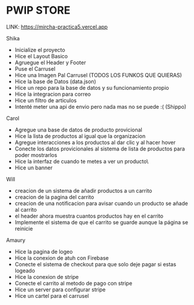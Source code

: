# PWIP STORE

LINK: https://mircha-practica5.vercel.app

Shika 

- Inicialize el proyecto
- Hice el Layout Basico
- Agruegue el Header y Footer
- Puse el Carrusel
- Hice una Imagen Pal Carrusel (TODOS LOS FUNKOS QUE QUIERAS)
- Hice la base de Datos (data.json)
- Hice un repo para la base de datos y su funcionamiento propio
- Hice la integracion para correo
- Hice un filtro de articulos
- Intenté meter una api de envio pero nada mas no se puede :( (Shippo)

Carol
- Agregue una base de datos de producto provicional
- Hice la lista de productos al igual que la organizacion
- Agregue interacciones a los productos al dar clic y al hacer hover
- Conecte los datos provicionales al sistema de lista de productos para poder mostrarlos
- Hice la interfaz de cuando te metes a ver un producto\
- Hice un banner
  
Will

- creacion de un sistema de añadir productos a un carrito
- creacion de la pagina del carrito
- creacion de una notificacion para avisar cuando un producto se añade al carrito
- el header ahora muestra cuantos productos hay en el carrito
- Implemente el sistema de que el carrito se guarde aunque la página se reinicie

Amaury

- Hice la pagina de logeo
- Hice la conexion de atuh con Firebase
- Conecte el sistema de checkout para que solo deje pagar si estas logeado
- Hice la conexion de stripe
- Conecte el carrito al metodo de pago con stripe
- Hice un server para configurar stripe
- Hice un cartel para el carrusel
